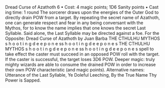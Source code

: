 Dread Curse of Azathoth 6
• Cost:  4 magic points; 1D6 Sanity points
•
 Cast
ing time: 1 round
The sorcerer draws upon the energies of the Outer God to 
directly drain POW from a target. By repeating the secret 
name of Azathoth, one can generate respect and fear in any 
being conversant with the Mythos, for to know the name 
implies that one knows the secret Last Syllable. Said alone, 
the Last Syllable may be directed against a foe. For the Opposite: Dread Curse of Azathoth by Juan Barba
THE CTHULHU MYTHOS
s 
h 
o 
o 
t 
i 
n 
g 
d 
e e 
p 
o 
n 
e 
ss 
h 
o 
o 
t 
i 
n 
g 
d 
e e 
p 
o 
n 
e 
s
THE CTHULHU MYTHOS
s 
h 
o 
o 
t 
i 
n 
g 
d 
e e 
p 
o 
n 
e 
ss 
h 
o 
o 
t 
i 
n 
g 
d 
e e 
p 
o 
n 
e 
s
spell to take effect the caster must succeed in an opposed 
POW roll with the target. If the caster is successful, the 
target loses 3D6 POW.
Deeper magic: truly mighty wizards are able to consume 
the drained POW in order to increase their own POW 
characteristic (and magic points).
Alternative names: Utterance of the Last Syllable, Ye Doleful 
Leeching, By the True Name Thy Power is Sapped.
 
